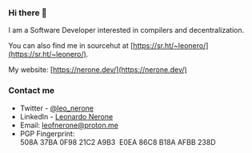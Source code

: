 ### Hi there 👋

I am a Software Developer interested in compilers and decentralization.

You can also find me in sourcehut at [https://sr.ht/~leonero/](https://sr.ht/~leonero/).

My website: [https://nerone.dev/](https://nerone.dev/)

<!--
**LeoNero/LeoNero** is a ✨ _special_ ✨ repository because its `README.md` (this file) appears on your GitHub profile.

Here are some ideas to get you started:

- 🔭 I’m currently working on ...
- 🌱 I’m currently learning ...
- 👯 I’m looking to collaborate on ...
- 🤔 I’m looking for help with ...
- 💬 Ask me about ...
- 📫 How to reach me: ...
- 😄 Pronouns: ...
- ⚡ Fun fact: ...
-->


### Contact me
- Twitter - [@leo_nerone](https://twitter.com/leo_nerone)
- LinkedIn - [Leonardo Nerone](https://www.linkedin.com/in/leonardo-felipe-nerone/)
- Email: [leofnerone@proton.me](mailto:leofnerone@proton.me)
- PGP Fingerprint: 508A 37BA 0F98 21C2 A9B3  E0EA 86C8 B18A AFBB 238D
